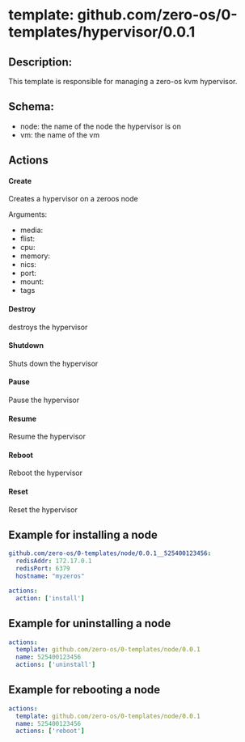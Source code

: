 # template: github.com/zero-os/0-templates/hypervisor/0.0.1

## Description:
This template is responsible for managing a zero-os kvm hypervisor.

## Schema:

- node: the name of the node the hypervisor is on
- vm: the name of the vm


## Actions

#### Create
Creates a hypervisor on a zeroos node

Arguments:
- media:
- flist:
- cpu:
- memory:
- nics:
- port: 
- mount:
- tags

#### Destroy
destroys the hypervisor 

#### Shutdown
Shuts down the hypervisor

#### Pause
Pause the hypervisor

#### Resume
Resume the hypervisor

#### Reboot
Reboot the hypervisor

#### Reset
Reset the hypervisor


## Example for installing a node
```yaml
github.com/zero-os/0-templates/node/0.0.1__525400123456:
  redisAddr: 172.17.0.1
  redisPort: 6379
  hostname: "myzeros"

actions:
  action: ['install']
```

## Example for uninstalling a node

```yaml
actions:
  template: github.com/zero-os/0-templates/node/0.0.1
  name: 525400123456
  actions: ['uninstall']
```

## Example for rebooting a node

```yaml
actions:
  template: github.com/zero-os/0-templates/node/0.0.1
  name: 525400123456
  actions: ['reboot']
```
